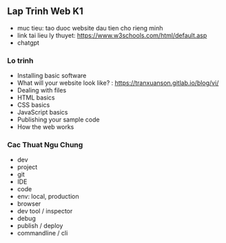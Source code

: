 ## Lap Trinh Web K1
- muc tieu: tao duoc website dau tien cho rieng minh
- link tai lieu ly thuyet: https://www.w3schools.com/html/default.asp
- chatgpt
### Lo trinh
- Installing basic software
- What will your website look like? : https://tranxuanson.gitlab.io/blog/vi/
- Dealing with files
- HTML basics
- CSS basics
- JavaScript basics
- Publishing your sample code
- How the web works
  
### Cac Thuat Ngu Chung
- dev
- project
- git
- IDE
- code
- env: local, production
- browser
- dev tool / inspector
- debug
- publish / deploy
- commandline / cli


### 